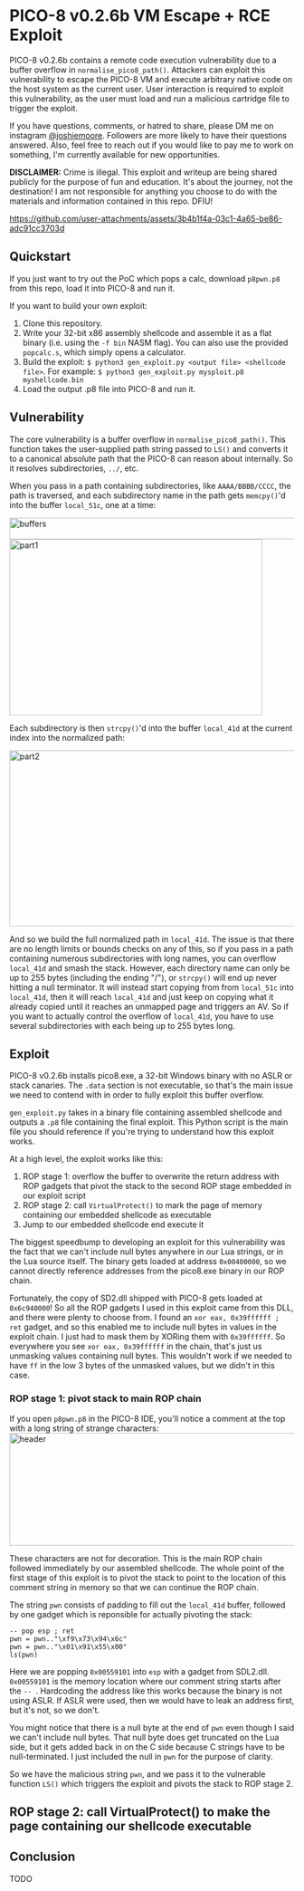 # PICO-8 v0.2.6b VM Escape + RCE Exploit

PICO-8 v0.2.6b contains a remote code execution vulnerability due to a buffer overflow in `normalise_pico8_path()`. Attackers
can exploit this vulnerability to escape the PICO-8 VM and execute arbitrary native code on the host system as the current user. User
interaction is required to exploit this vulnerability, as the user must load and run a malicious cartridge file to trigger
the exploit.

If you have questions, comments, or hatred to share, please DM me on instagram [@joshiemoore](https://instagram.com/joshiemoore).
Followers are more likely to have their questions answered. Also, feel free to reach out if you would like to pay me to work
on something, I'm currently available for new opportunities. 

**DISCLAIMER:** Crime is illegal. This exploit and writeup are being shared publicly for the purpose of fun and education.
It's about the journey, not the destination! I am not responsible for anything you choose to do with the materials and
information contained in this repo. DFIU!

https://github.com/user-attachments/assets/3b4b1f4a-03c1-4a65-be86-adc91cc3703d

## Quickstart

If you just want to try out the PoC which pops a calc, download `p8pwn.p8` from this repo, load it into PICO-8 and run it.

If you want to build your own exploit:
1. Clone this repository.
2. Write your 32-bit x86 assembly shellcode and assemble it as a flat binary (i.e. using the `-f bin` NASM flag). You can also use the provided `popcalc.s`, which simply opens a calculator.
3. Build the exploit: `$ python3 gen_exploit.py <output file> <shellcode file>`. For example: `$ python3 gen_exploit.py mysploit.p8 myshellcode.bin`
4. Load the output .p8 file into PICO-8 and run it.

## Vulnerability
The core vulnerability is a buffer overflow in `normalise_pico8_path()`. This function takes the user-supplied path string
passed to `LS()` and converts it to a canonical absolute path that the PICO-8 can reason about internally. So it resolves
subdirectories, `../`, etc.

When you pass in a path containing subdirectories, like `AAAA/BBBB/CCCC`, the path is traversed, and each subdirectory name
in the path gets `memcpy()`'d into the buffer `local_51c`, one at a time:

<img width="822" height="38" alt="buffers" src="https://github.com/user-attachments/assets/ed232818-4607-4a0d-a067-57b7aeac4e44" />

<img width="447" height="311" alt="part1" src="https://github.com/user-attachments/assets/b83c32cd-d32a-4d93-85bf-8416400e789f" />

Each subdirectory is then `strcpy()`'d into the buffer `local_41d` at the current index into the normalized path:

<img width="736" height="311" alt="part2" src="https://github.com/user-attachments/assets/65b77a21-aeac-4436-9254-ab47631f8282" />

And so we build the full normalized path in `local_41d`. The issue is that there are no length limits or bounds checks on any of
this, so if you pass in a path containing numerous subdirectories with long names, you can overflow `local_41d` and smash the stack.
However, each directory name can only be up to 255 bytes (including the ending "/"), or `strcpy()` will end up never
hitting a null terminator. It will instead start copying from from `local_51c` into `local_41d`, then it will reach `local_41d` and just
keep on copying what it already copied until it reaches an unmapped page and triggers an AV. So if you want to actually control
the overflow of `local_41d`, you have to use several subdirectories with each being up to 255 bytes long.

## Exploit
PICO-8 v0.2.6b installs pico8.exe, a 32-bit Windows binary with no ASLR or stack canaries. The `.data` section is not executable,
so that's the main issue we need to contend with in order to fully exploit this buffer overflow.

`gen_exploit.py` takes in a binary file containing assembled shellcode and outputs a `.p8` file containing the final exploit.
This Python script is the main file you should reference if you're trying to understand how this exploit works.

At a high level, the exploit works like this:
1. ROP stage 1: overflow the buffer to overwrite the return address with ROP gadgets that pivot the stack to the second ROP stage embedded in our exploit script
2. ROP stage 2: call `VirtualProtect()` to mark the page of memory containing our embedded shellcode as executable
3. Jump to our embedded shellcode end execute it

The biggest speedbump to developing an exploit for this vulnerability was the fact that we can't include null bytes anywhere in our Lua
strings, or in the Lua source itself. The binary gets loaded at address `0x00400000`, so we cannot directly reference addresses from the
pico8.exe binary in our ROP chain.

Fortunately, the copy of SD2.dll shipped with PICO-8 gets loaded at `0x6c940000`! So all the ROP gadgets I used in this exploit came from this DLL,
and there were plenty to choose from. I found an `xor eax, 0x39ffffff ; ret` gadget, and so this enabled me to include null bytes in values in the exploit
chain. I just had to mask them by XORing them with `0x39ffffff`. So everywhere you see `xor eax, 0x39ffffff` in the chain, that's just us unmasking
values containing null bytes. This wouldn't work if we needed to have `ff` in the low 3 bytes of the unmasked values, but we didn't in this case.

### ROP stage 1: pivot stack to main ROP chain
If you open `p8pwn.p8` in the PICO-8 IDE, you'll notice a comment at the top with a long string of strange characters:
<img width="771" height="199" alt="header" src="https://github.com/user-attachments/assets/6f7196ef-fde8-4d3d-8a3d-314813f30b7f" />

These characters are not for decoration. This is the main ROP chain followed immediately by our assembled shellcode. The whole point of
the first stage of this exploit is to pivot the stack to point to the location of this comment string in memory so that we can continue the ROP chain.

The string `pwn` consists of padding to fill out the `local_41d` buffer, followed by one gadget which is reponsible for actually pivoting
the stack:
```
-- pop esp ; ret
pwn = pwn.."\xf9\x73\x94\x6c"
pwn = pwn.."\x01\x91\x55\x00"
ls(pwn)
```
Here we are popping `0x00559101` into `esp` with a gadget from SDL2.dll. `0x00559101` is the memory location where our comment string starts after the `-- `. Hardcoding the address
like this works because the binary is not using ASLR. If ASLR were used, then we would have to leak an address first, but it's not, so we don't.

You might notice that there is a null byte at the end of `pwn` even though I said we can't include null bytes. That null byte does get truncated on the Lua side,
but it gets added back in on the C side because C strings have to be null-terminated. I just included the null in `pwn` for the purpose of clarity.

So we have the malicious string `pwn`, and we pass it to the vulnerable function `LS()` which triggers the exploit and pivots the stack to ROP stage 2.

## ROP stage 2: call VirtualProtect() to make the page containing our shellcode executable

## Conclusion
TODO
